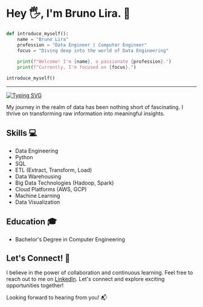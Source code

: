 # Hey 🖐, I'm Bruno Lira. :rocket:

```python
def introduce_myself():
    name = "Bruno Lira"
    profession = "Data Engineer | Computer Engineer"
    focus = "Diving deep into the world of Data Engineering"
    
    print(f"Welcome! I'm {name}, a passionate {profession}.")
    print(f"Currently, I'm focused on {focus}.")

introduce_myself()
```
___

<p align="left">
  <a href="https://git.io/typing-svg">
    <img src="https://readme-typing-svg.demolab.com?font=Consolas&pause=1000&color=0074D9&width=500&height=45&lines=I+love+to+discover+what+stories+the+data+tells.;Learn+from+them+to+evolve." alt="Typing SVG" />
  </a>
</p>

My journey in the realm of data has been nothing short of fascinating. I thrive on transforming raw information into meaningful insights.

## Skills :computer:

- Data Engineering
- Python
- SQL
- ETL (Extract, Transform, Load)
- Data Warehousing
- Big Data Technologies (Hadoop, Spark)
- Cloud Platforms (AWS, GCP)
- Machine Learning
- Data Visualization

## Education :mortar_board:

- Bachelor's Degree in Computer Engineering

## Let's Connect! :handshake:

I believe in the power of collaboration and continuous learning. Feel free to reach out to me on [LinkedIn](https://www.linkedin.com/in/brunoponteslira/). Let's connect and explore exciting opportunities together!

Looking forward to hearing from you! :mailbox_with_mail:
<!---
BrunoPontesLira/BrunoPontesLira is a ✨ special ✨ repository because its `README.md` (this file) appears on your GitHub profile.
You can click the Preview link to take a look at your changes.
--->
